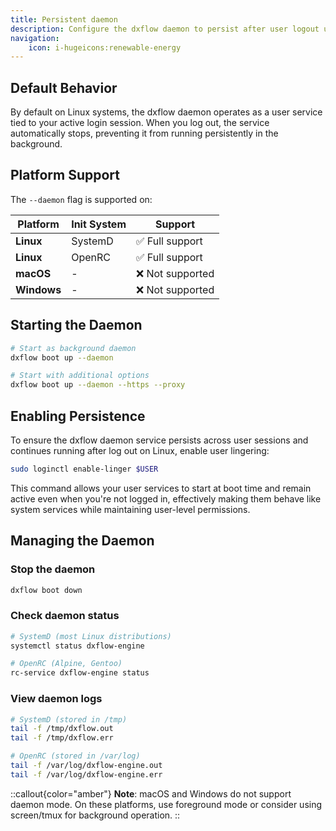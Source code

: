 ```yaml
---
title: Persistent daemon
description: Configure the dxflow daemon to persist after user logout using systemd user lingering
navigation:
    icon: i-hugeicons:renewable-energy
---
```


## Default Behavior

By default on Linux systems, the dxflow daemon operates as a user service tied to your active login session. When you log out, the service automatically stops, preventing it from running persistently in the background.

## Platform Support

The `--daemon` flag is supported on:

| Platform | Init System | Support |
|----------|-------------|---------|
| **Linux** | SystemD | ✅ Full support |
| **Linux** | OpenRC | ✅ Full support |
| **macOS** | - | ❌ Not supported |
| **Windows** | - | ❌ Not supported |

## Starting the Daemon

```bash
# Start as background daemon
dxflow boot up --daemon

# Start with additional options
dxflow boot up --daemon --https --proxy
```

## Enabling Persistence

To ensure the dxflow daemon service persists across user sessions and continues running after log out on Linux, enable user lingering:

```bash
sudo loginctl enable-linger $USER
```

This command allows your user services to start at boot time and remain active even when you're not logged in, effectively making them behave like system services while maintaining user-level permissions.

## Managing the Daemon

### Stop the daemon
```bash
dxflow boot down
```

### Check daemon status
```bash
# SystemD (most Linux distributions)
systemctl status dxflow-engine

# OpenRC (Alpine, Gentoo)
rc-service dxflow-engine status
```

### View daemon logs
```bash
# SystemD (stored in /tmp)
tail -f /tmp/dxflow.out
tail -f /tmp/dxflow.err

# OpenRC (stored in /var/log)
tail -f /var/log/dxflow-engine.out
tail -f /var/log/dxflow-engine.err
```

::callout{color="amber"}
**Note**: macOS and Windows do not support daemon mode. On these platforms, use foreground mode or consider using screen/tmux for background operation.
::
